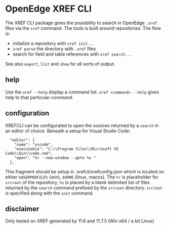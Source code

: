 # OpenEdge XREF CLI
The XREF CLI package gives the possibility to search in OpenEdge `.xref` files via the `xref` command.
The tools is built around repositories. The flow is:

- initialize a repository with `xref init...`
- `xref parse` the directory with `.xref` files
- search for field and table references with `xref search...`

See also `export`, `list` and `show` for all sorts of output.

## help
Use the `xref --help` display a command list. `xref <command> --help` gives help to that particular command.

## configuration
XREFCLI can be configurated to open the sources returned by a `search` in an editor of choice.
Beneath a setup for Visual Studio Code:
```
  "editor": {
    "name": "vscode",
    "executable": "C:\\Program Files\\Microsoft VS Code\\bin\\code.cmd",
    "open": "%r --new-window --goto %s "
  },
```
This fragment should be setup in .xrefcli/xrefconfig.json which is located on either `%USERPROFILE%` (win), `$HOME` (linux, macos).
The `%r` is placeholder for `srcroot` of the repository, `%s` is placed by a blank delimited list of files returned by the `search` command prefixed by the `srcroot` directory. `srcroot` is specified along with the `init` command.

## disclaimer
Only tested on XREF generated by 11.6 and 11.7.3 (Win x64 / a bit Linux)